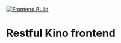 [![Frontend Build](https://github.com/kea-projects-gobs/restfulkino-frontend/actions/workflows/frontend_build.yml/badge.svg)](https://github.com/kea-projects-gobs/restfulkino-frontend/actions/workflows/frontend_build.yml)
# Restful Kino frontend
